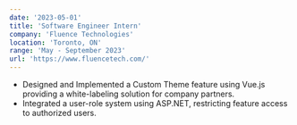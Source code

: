 ```yaml
---
date: '2023-05-01'
title: 'Software Engineer Intern'
company: 'Fluence Technologies'
location: 'Toronto, ON'
range: 'May - September 2023'
url: 'https://www.fluencetech.com/'
---
```


- Designed and Implemented a Custom Theme feature using Vue.js providing a white-labeling solution for company partners.
- Integrated a user-role system using ASP.NET, restricting feature access to authorized users.
